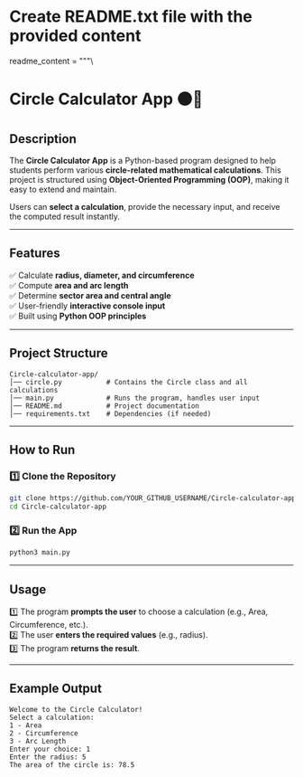 # Create README.txt file with the provided content

readme_content = """\
# Circle Calculator App 🟠📏  

## Description  
The **Circle Calculator App** is a Python-based program designed to help students perform various **circle-related mathematical calculations**. This project is structured using **Object-Oriented Programming (OOP)**, making it easy to extend and maintain.  

Users can **select a calculation**, provide the necessary input, and receive the computed result instantly.  

---

## Features  
✅ Calculate **radius, diameter, and circumference**  
✅ Compute **area and arc length**  
✅ Determine **sector area and central angle**  
✅ User-friendly **interactive console input**  
✅ Built using **Python OOP principles**  

---

## Project Structure  
```
Circle-calculator-app/
│── circle.py           # Contains the Circle class and all calculations  
│── main.py             # Runs the program, handles user input  
│── README.md           # Project documentation  
│── requirements.txt    # Dependencies (if needed)  
```

---

## How to Run  
### 1️⃣ Clone the Repository  
```sh
git clone https://github.com/YOUR_GITHUB_USERNAME/Circle-calculator-app.git
cd Circle-calculator-app
```

### 2️⃣ Run the App  
```sh
python3 main.py
```

---

## Usage  
1️⃣ The program **prompts the user** to choose a calculation (e.g., Area, Circumference, etc.).  
2️⃣ The user **enters the required values** (e.g., radius).  
3️⃣ The program **returns the result**.  

---

## Example Output  
```
Welcome to the Circle Calculator!  
Select a calculation:  
1 - Area  
2 - Circumference  
3 - Arc Length  
Enter your choice: 1  
Enter the radius: 5  
The area of the circle is: 78.5
